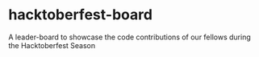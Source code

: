 # hacktoberfest-board
A leader-board to showcase the code contributions of our fellows during the Hacktoberfest Season

